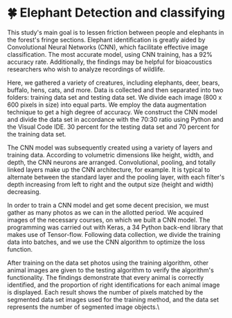 # 🍀 Elephant Detection and classifying

This study's main goal is to lessen friction between people and elephants in the forest's fringe sections. Elephant identification is greatly aided by Convolutional Neural Networks (CNN), which facilitate effective image classification. The most accurate model, using CNN training, has a 92% accuracy rate. Additionally, the findings may be helpful for bioacoustics researchers who wish to analyze recordings of wildlife.

Here, we gathered a variety of creatures, including elephants, deer, bears, buffalo, hens, cats, and more. Data is collected and then separated into two folders: training data set and testing data set. We divide each image (800 x 600 pixels in size) into equal parts. We employ the data augmentation technique to get a high degree of accuracy. We construct the CNN model and divide the data set in accordance with the 70:30 ratio using Python and the Visual Code IDE. 30 percent for the testing data set and 70 percent for the training data set.

The CNN model was subsequently created using a variety of layers and training data. According to volumetric dimensions like height, width, and depth, the CNN neurons are arranged. Convolutional, pooling, and totally linked layers make up the CNN architecture, for example. It is typical to alternate between the standard layer and the pooling layer, with each filter's depth increasing from left to right and the output size (height and width) decreasing.

In order to train a CNN model and get some decent precision, we must gather as many photos as we can in the allotted period. We acquired images of the necessary courses, on which we built a CNN model. The programming was carried out with Keras, a 34 Python back-end library that makes use of Tensor-flow. Following data collection, we divide the training data into batches, and we use the CNN algorithm to optimize the loss function.

After training on the data set photos using the training algorithm, other animal images are given to the testing algorithm to verify the algorithm's functionality. The findings demonstrate that every animal is correctly identified, and the proportion of right identifications for each animal image is displayed. Each result shows the number of pixels matched by the segmented data set images used for the training method, and the data set represents the number of segmented image objects.\\

